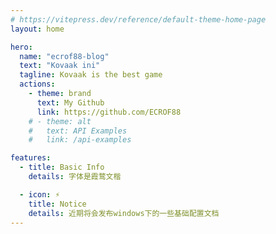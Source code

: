 ```yaml
---
# https://vitepress.dev/reference/default-theme-home-page
layout: home

hero:
  name: "ecrof88-blog"
  text: "Kovaak ini"
  tagline: Kovaak is the best game 
  actions:
    - theme: brand
      text: My Github
      link: https://github.com/ECROF88
    # - theme: alt
    #   text: API Examples
    #   link: /api-examples

features:
  - title: Basic Info
    details: 字体是霞鹜文楷

  - icon: ⚡️
    title: Notice
    details: 近期将会发布windows下的一些基础配置文档
---
```

<!-- Title <Badge type="tip" text="^1.9.0" /> -->